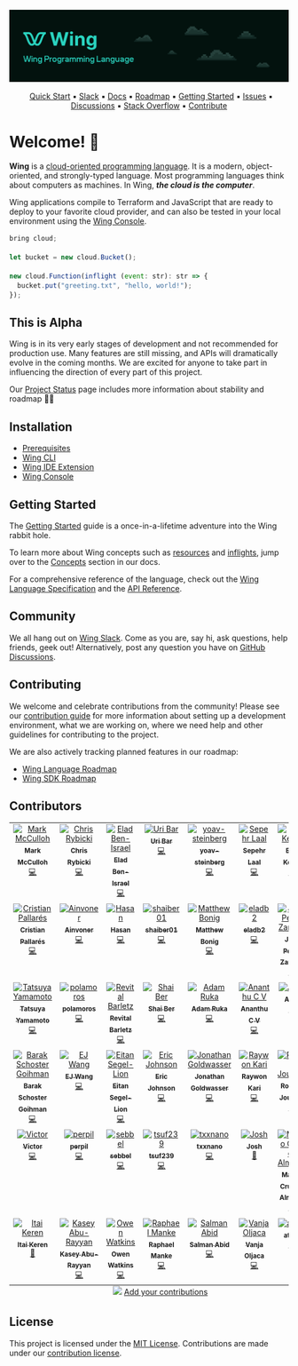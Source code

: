 ![](./logo/banner.png)

<p align="center">
  &nbsp;
  <a href="https://docs.winglang.io/getting-started">Quick Start</a>
  ▪︎
  <a href="http://t.winglang.io/slack">Slack</a>
  ▪︎
  <a href="https://docs.winglang.io">Docs</a>
  ▪︎
  <a href="https://docs.winglang.io/status#roadmap">Roadmap</a>
  ▪︎
  <a href="https://docs.winglang.io/getting-started">Getting Started</a>
  ▪︎
  <a href="https://github.com/winglang/wing/issues">Issues</a>
  ▪︎
  <a href="https://github.com/winglang/wing/discussions">Discussions</a>
  ▪︎
  <a href="https://stackoverflow.com/questions/tagged/winglang">Stack Overflow</a>
  ▪︎
  <a href="https://docs.winglang.io/contributors/">Contribute</a>
</p>

# Welcome! :wave:

**Wing** is a [cloud-oriented programming language]. It is a modern,
object-oriented, and strongly-typed language. Most programming languages think
about computers as machines. In Wing, **_the cloud is the computer_**.

Wing applications compile to Terraform and JavaScript that are ready to deploy
to your favorite cloud provider, and can also be tested in your local
environment using the [Wing Console](https://docs.winglang.io/getting-started/console).

[cloud-oriented programming language]: https://docs.winglang.io/#what-is-a-cloud-oriented-language

```js
bring cloud;

let bucket = new cloud.Bucket();

new cloud.Function(inflight (event: str): str => {
  bucket.put("greeting.txt", "hello, world!");
});
```

## This is Alpha

Wing is in its very early stages of development and not recommended for
production use. Many features are still missing, and APIs will dramatically
evolve in the coming months. We are excited for anyone to take part in
influencing the direction of every part of this project.

Our <a href="https://docs.winglang.io/status">Project Status</a> page includes
more information about stability and roadmap 👷‍♀️

## Installation

- [Prerequisites](https://docs.winglang.io/getting-started/installation#prerequisites)
- [Wing CLI](https://docs.winglang.io/getting-started/installation#wing-cli)
- [Wing IDE Extension](https://docs.winglang.io/getting-started/installation#wing-ide-extension)
- [Wing Console](https://docs.winglang.io/getting-started/installation#wing-console)

## Getting Started

The [Getting Started](https://docs.winglang.io/getting-started) guide is a
once-in-a-lifetime adventure into the Wing rabbit hole.

To learn more about Wing concepts such as
[resources](https://docs.winglang.io/concepts/resources) and
[inflights](https://docs.winglang.io/concepts/inflights), jump over to the
[Concepts](https://docs.winglang.io/category/concepts) section in our docs.

For a comprehensive reference of the language, check out the [Wing Language
Specification](https://docs.winglang.io/reference/spec) and the [API
Reference](https://docs.winglang.io/reference/sdk).

## Community

We all hang out on [Wing Slack]. Come as you are, say hi, ask questions, help
friends, geek out! Alternatively, post any question you have on [GitHub
Discussions](https://github.com/winglang/wing/discussions).

## Contributing

We welcome and celebrate contributions from the community! Please see our [contribution
guide](https://github.com/winglang/wing/blob/main/CONTRIBUTING.md) for more information about
setting up a development environment, what we are working on, where we need help and other
guidelines for contributing to the project.

We are also actively tracking planned features in our roadmap:

- [Wing Language Roadmap](https://github.com/orgs/winglang/projects/1/views/1)
- [Wing SDK Roadmap](https://github.com/orgs/winglang/projects/3/views/1)

## Contributors

<!-- ALL-CONTRIBUTORS-LIST:START - Do not remove or modify this section -->
<!-- prettier-ignore-start -->
<!-- markdownlint-disable -->
<table>
  <tbody>
    <tr>
      <td align="center" valign="top" width="14.28%"><a href="https://www.linkedin.com/in/mark-mcculloh/"><img src="https://avatars.githubusercontent.com/u/1237390?v=4?s=100" width="100px;" alt="Mark McCulloh"/><br /><sub><b>Mark McCulloh</b></sub></a><br /><a href="https://github.com/winglang/wing/commits?author=MarkMcCulloh" title="Code">💻</a></td>
      <td align="center" valign="top" width="14.28%"><a href="https://rybicki.io/"><img src="https://avatars.githubusercontent.com/u/5008987?v=4?s=100" width="100px;" alt="Chris Rybicki"/><br /><sub><b>Chris Rybicki</b></sub></a><br /><a href="https://github.com/winglang/wing/commits?author=Chriscbr" title="Code">💻</a></td>
      <td align="center" valign="top" width="14.28%"><a href="https://github.com/eladb"><img src="https://avatars.githubusercontent.com/u/598796?v=4?s=100" width="100px;" alt="Elad Ben-Israel"/><br /><sub><b>Elad Ben-Israel</b></sub></a><br /><a href="https://github.com/winglang/wing/commits?author=eladb" title="Code">💻</a></td>
      <td align="center" valign="top" width="14.28%"><a href="https://github.com/staycoolcall911"><img src="https://avatars.githubusercontent.com/u/106860404?v=4?s=100" width="100px;" alt="Uri Bar"/><br /><sub><b>Uri Bar</b></sub></a><br /><a href="https://github.com/winglang/wing/commits?author=staycoolcall911" title="Code">💻</a></td>
      <td align="center" valign="top" width="14.28%"><a href="https://github.com/yoav-steinberg"><img src="https://avatars.githubusercontent.com/u/1160578?v=4?s=100" width="100px;" alt="yoav-steinberg"/><br /><sub><b>yoav-steinberg</b></sub></a><br /><a href="https://github.com/winglang/wing/commits?author=yoav-steinberg" title="Code">💻</a></td>
      <td align="center" valign="top" width="14.28%"><a href="https://sepehrlaal.com/"><img src="https://avatars.githubusercontent.com/u/5657848?v=4?s=100" width="100px;" alt="Sepehr Laal"/><br /><sub><b>Sepehr Laal</b></sub></a><br /><a href="https://github.com/winglang/wing/commits?author=3p3r" title="Code">💻</a></td>
      <td align="center" valign="top" width="14.28%"><a href="https://winglang.io/"><img src="https://avatars.githubusercontent.com/u/1727147?v=4?s=100" width="100px;" alt="Eyal Keren"/><br /><sub><b>Eyal Keren</b></sub></a><br /><a href="https://github.com/winglang/wing/commits?author=ekeren" title="Code">💻</a></td>
    </tr>
    <tr>
      <td align="center" valign="top" width="14.28%"><a href="https://pallares.io/"><img src="https://avatars.githubusercontent.com/u/1077520?v=4?s=100" width="100px;" alt="Cristian Pallarés"/><br /><sub><b>Cristian Pallarés</b></sub></a><br /><a href="https://github.com/winglang/wing/commits?author=skyrpex" title="Code">💻</a></td>
      <td align="center" valign="top" width="14.28%"><a href="https://github.com/ainvoner"><img src="https://avatars.githubusercontent.com/u/2538825?v=4?s=100" width="100px;" alt="Ainvoner"/><br /><sub><b>Ainvoner</b></sub></a><br /><a href="https://github.com/winglang/wing/commits?author=ainvoner" title="Code">💻</a></td>
      <td align="center" valign="top" width="14.28%"><a href="https://github.com/hasanaburayyan"><img src="https://avatars.githubusercontent.com/u/45375125?v=4?s=100" width="100px;" alt="Hasan"/><br /><sub><b>Hasan</b></sub></a><br /><a href="https://github.com/winglang/wing/commits?author=hasanaburayyan" title="Code">💻</a></td>
      <td align="center" valign="top" width="14.28%"><a href="https://github.com/shaiber01"><img src="https://avatars.githubusercontent.com/u/40353334?v=4?s=100" width="100px;" alt="shaiber01"/><br /><sub><b>shaiber01</b></sub></a><br /><a href="https://github.com/winglang/wing/commits?author=shaiber01" title="Code">💻</a></td>
      <td align="center" valign="top" width="14.28%"><a href="https://www.matthewbonig.com/"><img src="https://avatars.githubusercontent.com/u/1559437?v=4?s=100" width="100px;" alt="Matthew Bonig"/><br /><sub><b>Matthew Bonig</b></sub></a><br /><a href="https://github.com/winglang/wing/commits?author=mbonig" title="Code">💻</a></td>
      <td align="center" valign="top" width="14.28%"><a href="https://github.com/eladb2"><img src="https://avatars.githubusercontent.com/u/117929697?v=4?s=100" width="100px;" alt="eladb2"/><br /><sub><b>eladb2</b></sub></a><br /><a href="https://github.com/winglang/wing/commits?author=eladb2" title="Code">💻</a></td>
      <td align="center" valign="top" width="14.28%"><a href="https://github.com/joao-zanutto"><img src="https://avatars.githubusercontent.com/u/11475695?v=4?s=100" width="100px;" alt="Joao Pedro Zanutto"/><br /><sub><b>Joao Pedro Zanutto</b></sub></a><br /><a href="https://github.com/winglang/wing/commits?author=joao-zanutto" title="Code">💻</a></td>
    </tr>
    <tr>
      <td align="center" valign="top" width="14.28%"><a href="https://github.com/yamatatsu"><img src="https://avatars.githubusercontent.com/u/11013683?v=4?s=100" width="100px;" alt="Tatsuya Yamamoto"/><br /><sub><b>Tatsuya Yamamoto</b></sub></a><br /><a href="https://github.com/winglang/wing/commits?author=yamatatsu" title="Code">💻</a></td>
      <td align="center" valign="top" width="14.28%"><a href="https://github.com/polamoros"><img src="https://avatars.githubusercontent.com/u/5547636?v=4?s=100" width="100px;" alt="polamoros"/><br /><sub><b>polamoros</b></sub></a><br /><a href="https://github.com/winglang/wing/commits?author=polamoros" title="Code">💻</a></td>
      <td align="center" valign="top" width="14.28%"><a href="https://github.com/revitalbarletz"><img src="https://avatars.githubusercontent.com/u/2212620?v=4?s=100" width="100px;" alt="Revital Barletz"/><br /><sub><b>Revital Barletz</b></sub></a><br /><a href="https://github.com/winglang/wing/commits?author=revitalbarletz" title="Code">💻</a></td>
      <td align="center" valign="top" width="14.28%"><a href="https://winglang.io/"><img src="https://avatars.githubusercontent.com/u/1729376?v=4?s=100" width="100px;" alt="Shai Ber"/><br /><sub><b>Shai Ber</b></sub></a><br /><a href="https://github.com/winglang/wing/commits?author=ShaiBer" title="Code">💻</a></td>
      <td align="center" valign="top" width="14.28%"><a href="http://endoflineblog.com/"><img src="https://avatars.githubusercontent.com/u/460937?v=4?s=100" width="100px;" alt="Adam Ruka"/><br /><sub><b>Adam Ruka</b></sub></a><br /><a href="https://github.com/winglang/wing/commits?author=skinny85" title="Code">💻</a></td>
      <td align="center" valign="top" width="14.28%"><a href="https://github.com/WeepingClown13"><img src="https://avatars.githubusercontent.com/u/95921427?v=4?s=100" width="100px;" alt="Ananthu C V"/><br /><sub><b>Ananthu C V</b></sub></a><br /><a href="https://github.com/winglang/wing/commits?author=WeepingClown13" title="Code">💻</a></td>
      <td align="center" valign="top" width="14.28%"><a href="https://github.com/Oreoxmt"><img src="https://avatars.githubusercontent.com/u/60599231?v=4?s=100" width="100px;" alt="Aolin"/><br /><sub><b>Aolin</b></sub></a><br /><a href="https://github.com/winglang/wing/commits?author=Oreoxmt" title="Code">💻</a></td>
    </tr>
    <tr>
      <td align="center" valign="top" width="14.28%"><a href="https://github.com/schosterbarak"><img src="https://avatars.githubusercontent.com/u/6033501?v=4?s=100" width="100px;" alt="Barak Schoster Goihman"/><br /><sub><b>Barak Schoster Goihman</b></sub></a><br /><a href="https://github.com/winglang/wing/commits?author=schosterbarak" title="Code">💻</a></td>
      <td align="center" valign="top" width="14.28%"><a href="https://github.com/flyingImer"><img src="https://avatars.githubusercontent.com/u/1973868?v=4?s=100" width="100px;" alt="EJ Wang"/><br /><sub><b>EJ Wang</b></sub></a><br /><a href="https://github.com/winglang/wing/commits?author=flyingImer" title="Code">💻</a></td>
      <td align="center" valign="top" width="14.28%"><a href="https://github.com/Eitansl"><img src="https://avatars.githubusercontent.com/u/83213808?v=4?s=100" width="100px;" alt="Eitan Segel-Lion"/><br /><sub><b>Eitan Segel-Lion</b></sub></a><br /><a href="https://github.com/winglang/wing/commits?author=Eitansl" title="Code">💻</a></td>
      <td align="center" valign="top" width="14.28%"><a href="http://linkedin.com/singledigit"><img src="https://avatars.githubusercontent.com/u/897170?v=4?s=100" width="100px;" alt="Eric Johnson"/><br /><sub><b>Eric Johnson</b></sub></a><br /><a href="https://github.com/winglang/wing/commits?author=singledigit" title="Code">💻</a></td>
      <td align="center" valign="top" width="14.28%"><a href="https://github.com/jogold"><img src="https://avatars.githubusercontent.com/u/12623249?v=4?s=100" width="100px;" alt="Jonathan Goldwasser"/><br /><sub><b>Jonathan Goldwasser</b></sub></a><br /><a href="https://github.com/winglang/wing/commits?author=jogold" title="Code">💻</a></td>
      <td align="center" valign="top" width="14.28%"><a href="https://github.com/raywonkari"><img src="https://avatars.githubusercontent.com/u/47321885?v=4?s=100" width="100px;" alt="Raywon Kari"/><br /><sub><b>Raywon Kari</b></sub></a><br /><a href="https://github.com/winglang/wing/commits?author=raywonkari" title="Code">💻</a></td>
      <td align="center" valign="top" width="14.28%"><a href="https://rjourdan.com/"><img src="https://avatars.githubusercontent.com/u/23378066?v=4?s=100" width="100px;" alt="Romain Jourdan"/><br /><sub><b>Romain Jourdan</b></sub></a><br /><a href="https://github.com/winglang/wing/commits?author=rjourdan" title="Code">💻</a></td>
    </tr>
    <tr>
      <td align="center" valign="top" width="14.28%"><a href="https://github.com/VictorEB"><img src="https://avatars.githubusercontent.com/u/45363415?v=4?s=100" width="100px;" alt="Victor"/><br /><sub><b>Victor</b></sub></a><br /><a href="https://github.com/winglang/wing/commits?author=VictorEB" title="Code">💻</a></td>
      <td align="center" valign="top" width="14.28%"><a href="https://godspeed.run/"><img src="https://avatars.githubusercontent.com/u/97474956?v=4?s=100" width="100px;" alt="perpil"/><br /><sub><b>perpil</b></sub></a><br /><a href="https://github.com/winglang/wing/commits?author=perpil" title="Code">💻</a></td>
      <td align="center" valign="top" width="14.28%"><a href="https://blog.sebbel.net/"><img src="https://avatars.githubusercontent.com/u/1940568?v=4?s=100" width="100px;" alt="sebbel"/><br /><sub><b>sebbel</b></sub></a><br /><a href="https://github.com/winglang/wing/commits?author=sebbel" title="Code">💻</a></td>
      <td align="center" valign="top" width="14.28%"><a href="https://github.com/tsuf239"><img src="https://avatars.githubusercontent.com/u/39455181?v=4?s=100" width="100px;" alt="tsuf239"/><br /><sub><b>tsuf239</b></sub></a><br /><a href="https://github.com/winglang/wing/commits?author=tsuf239" title="Code">💻</a></td>
      <td align="center" valign="top" width="14.28%"><a href="https://github.com/Warkanlock"><img src="https://avatars.githubusercontent.com/u/13340320?v=4?s=100" width="100px;" alt="txxnano"/><br /><sub><b>txxnano</b></sub></a><br /><a href="https://github.com/winglang/wing/commits?author=Warkanlock" title="Code">💻</a></td>
      <td align="center" valign="top" width="14.28%"><a href="https://github.com/Joshswooft"><img src="https://avatars.githubusercontent.com/u/60711758?v=4?s=100" width="100px;" alt="Josh"/><br /><sub><b>Josh</b></sub></a><br /><a href="https://github.com/winglang/wing/commits?author=Joshswooft" title="Documentation">📖</a></td>
      <td align="center" valign="top" width="14.28%"><a href="https://github.com/marciocadev"><img src="https://avatars.githubusercontent.com/u/67694075?v=4?s=100" width="100px;" alt="Marcio Cruz de Almeida"/><br /><sub><b>Marcio Cruz de Almeida</b></sub></a><br /><a href="https://github.com/winglang/wing/commits?author=marciocadev" title="Code">💻</a></td>
    </tr>
    <tr>
      <td align="center" valign="top" width="14.28%"><a href="http://itaikeren.com"><img src="https://avatars.githubusercontent.com/u/16226013?v=4?s=100" width="100px;" alt="Itai Keren"/><br /><sub><b>Itai Keren</b></sub></a><br /><a href="#tool-itaikeren" title="Tools">🔧</a></td>
      <td align="center" valign="top" width="14.28%"><a href="https://github.com/kaseyaburayyan"><img src="https://avatars.githubusercontent.com/u/123706066?v=4?s=100" width="100px;" alt="Kasey Abu-Rayyan"/><br /><sub><b>Kasey Abu-Rayyan</b></sub></a><br /><a href="https://github.com/winglang/wing/commits?author=kaseyaburayyan" title="Code">💻</a></td>
      <td align="center" valign="top" width="14.28%"><a href="https://github.com/ogre14t"><img src="https://avatars.githubusercontent.com/u/24970799?v=4?s=100" width="100px;" alt="Owen Watkins"/><br /><sub><b>Owen Watkins</b></sub></a><br /><a href="https://github.com/winglang/wing/commits?author=ogre14t" title="Code">💻</a></td>
      <td align="center" valign="top" width="14.28%"><a href="https://github.com/RaphaelManke"><img src="https://avatars.githubusercontent.com/u/15867688?v=4?s=100" width="100px;" alt="Raphael Manke"/><br /><sub><b>Raphael Manke</b></sub></a><br /><a href="https://github.com/winglang/wing/commits?author=RaphaelManke" title="Code">💻</a></td>
      <td align="center" valign="top" width="14.28%"><a href="https://github.com/msalman-abid"><img src="https://avatars.githubusercontent.com/u/49055716?v=4?s=100" width="100px;" alt="Salman Abid"/><br /><sub><b>Salman Abid</b></sub></a><br /><a href="https://github.com/winglang/wing/commits?author=msalman-abid" title="Code">💻</a></td>
      <td align="center" valign="top" width="14.28%"><a href="https://github.com/vanjaoljaca"><img src="https://avatars.githubusercontent.com/u/31779?v=4?s=100" width="100px;" alt="Vanja Oljaca"/><br /><sub><b>Vanja Oljaca</b></sub></a><br /><a href="https://github.com/winglang/wing/commits?author=vanjaoljaca" title="Code">💻</a></td>
      <td align="center" valign="top" width="14.28%"><a href="https://github.com/attias"><img src="https://avatars.githubusercontent.com/u/4300416?v=4?s=100" width="100px;" alt="attias"/><br /><sub><b>attias</b></sub></a><br /><a href="https://github.com/winglang/wing/commits?author=attias" title="Code">💻</a></td>
    </tr>
  </tbody>
  <tfoot>
    <tr>
      <td align="center" size="13px" colspan="7">
        <img src="https://raw.githubusercontent.com/all-contributors/all-contributors-cli/1b8533af435da9854653492b1327a23a4dbd0a10/assets/logo-small.svg">
          <a href="https://all-contributors.js.org/docs/en/bot/usage">Add your contributions</a>
        </img>
      </td>
    </tr>
  </tfoot>
</table>

<!-- markdownlint-restore -->
<!-- prettier-ignore-end -->

<!-- ALL-CONTRIBUTORS-LIST:END -->

## License

This project is licensed under the [MIT License](./LICENSE.md). Contributions are made under our [contribution license](https://docs.winglang.io/terms-and-policies/contribution-license.html).

[wing slack]: https://t.winglang.io/slack
